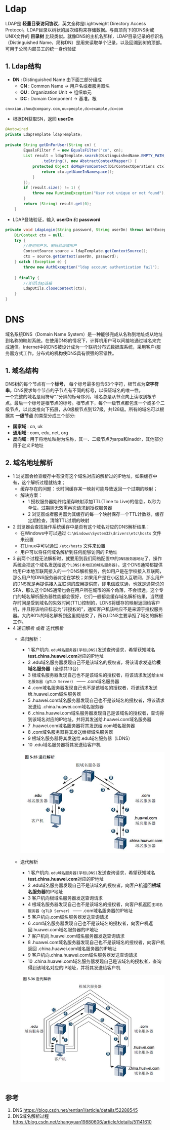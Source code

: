 # Ldap
LDAP是 **轻量目录访问协议**，英文全称是Lightweight Directory Access Protocol。LDAP目录以树状的层次结构来存储数据。与自顶向下的DNS树或UNIX文件的 **目录树** 比较类似。就像DNS的主机名那样，LDAP目录记录的标识名（Distinguished Name，简称DN）是用来读取单个记录，以及回溯到树的顶部。可用于公司内部员工的统一身份验证

## 1. Ldap结构
* **DN** : Distinguished Name 由下面三部分组成
    * **CN** : Common Name -> 用户名或者服务器名
    * **OU** : Organization Unit -> 组织单元
    * **DC** : Domain Component -> 基准，根

```
cn=xian.zhou@company.com,ou=people,dc=example,dc=com
```

* 根据DN获取SN，返回 **userDn**

```java
@Autowired
private LdapTemplate ldapTemplate;

private String getDnForUser(String cn) {
        EqualsFilter f = new EqualsFilter("cn", cn);
        List result = ldapTemplate.search(DistinguishedName.EMPTY_PATH, f
                .toString(), new AbstractContextMapper() {
            protected Object doMapFromContext(DirContextOperations ctx) {
                return ctx.getNameInNamespace();
            }
        });
        if (result.size() != 1) {
            throw new RuntimeException("User not unique or not found");
        }
        return (String) result.get(0);
    }
```
* LDAP登陆验证，输入 **userDn** 和 **password**

```java
private void LdapLogin(String password, String userDn) throws AuthException {
    DirContext ctx = null;
    try {
        //使用用户名、密码验证域用户
        ContextSource source = ldapTemplate.getContextSource();
        ctx = source.getContext(userDn, password);
    } catch (Exception e) {
        throw new AuthException("ldap account authentication fail");

    } finally {
        //关闭ldap连接
        LdapUtils.closeContext(ctx);
    }
}
```

# DNS
域名系统DNS（Domain Name System）是一种能够完成从名称到地址或从地址到名称的映射系统。在使用DNS的情况下，计算机用户可以间接地通过域名来完成通信。Internet中的DNS被设计成为一个联机分布式数据库系统，采用客户/服务器方式工作。分布式的机构使DNS具有很强的容错性。
## 1. 域名结构
DNS树的每个节点有一个**标号**， 每个标号最多包含63个字符，根节点为**空字符串**。DNS要求每个节点的子节点有不同的标号，以保证域名的唯一性。 <br/>
一个完整的域名是用符号“.”分隔的标号序列，域名总是从节点向上读取到根节点。最后一个标号是根节点的标号。根节点下，每个一级节点都包含一个或多个二级节点，以此类推向下拓展，从0级根节点到127级，共128级。所有的域名可以根据其 **一级节点** 的类型分成三个部分:
*   **国家域** : cn, uk
*   **通用域** : com, edu, net, org
*   **反向域** : 用于将地址映射为名称，其一、二级节点为arpa和inaddr，其他部分用于定义IP地址

## 2. 域名地址解析
* 1 浏览器会检查缓存中有没有这个域名对应的解析过的IP地址，如果缓存中有，这个解析过程就结束；
  * 缓存存在的问题：长时间缓存某一映射可能导致返回一个过期的映射；
  * 解决方案：
    * 1 授权服务器始终给缓存映射添加TTL(Time to Live)的信息，以秒为单位，过期则无效需再次请求到授权服务器
    * 2 浏览器或者服务器为其缓存的每一个映射保存一个TTL计数器，缓存定期检查，清除TTL过期的映射
* 2 浏览器会查找操作系统缓存中是否有这个域名对应的DNS解析结果：
  * 在Windows中可以通过 ```C:\Windows\System32\drivers\etc\hosts``` 文件来设置
  * 在Linux中可以通过 ```/etc/hosts``` 文件来设置
  * 用户可以将任何域名解析到任何能够访问的IP地址
* 3 前两个过程无法解析时，就要用到我们网络配置中的```DNS服务器地址```了。操作系统会把这个域名发送给这个```LDNS(本地区的域名服务器)```。这个DNS通常都提供给用户本地互联网接入的一个DNS解析服务，例如用户是在学校接入互联网，那么用户的DNS服务器肯定在学校；如果用户是在小区接入互联网，那么用户的DNS就是再提供接入互联网的应用提供商，即电信或联通，也就是通常说的SPA，那么这个DNS通常也会在用户所在城市的某个角落，不会很远。这个专门的域名解析服务器性能都会很好，它们一般都会缓存域名解析结果，当然缓存时间是受到域名的失效时间(TTL)控制的，LDNS将缓存的映射返回给客户机，并且将该响应标志为“非授权的”，通知客户机该响应不是来源于授权服务器。大约80%的域名解析到这里就结束了，所以LDNS主要承担了域名的解析工作。
* 4 递归解析 或者 迭代解析
  * 递归解析：
    * 1 客户机向```.edu域名服务器(学校LDNS)```发送查询请求，希望获知域名**test.china.huawei.com**对应的IP地址
    * 2 .edu域名服务器发现自己不是该域名的授权者，将该请求发送给**根域名服务器**（全球共13台）
    * 3 根域名服务器发现自己也不是该域名的授权者，将该请求发送给```主域名服务器（gTLD Server）``` —— .com域名服务器
    * 4 .com域名服务器发现自己也不是该域名的授权者，将该请求发送给.huawei.com域名服务器
    * 5 .huawei.com域名服务器发现自己也不是该域名的授权者，将该请求发送给 .china.huawei.com域名服务器
    * 6 .china.huawei.com域名服务器发现自己是该域名的授权者，查询得到该域名对应的IP地址，并将其发送给.huawei.com域名服务器
    * 7 .huawei.com域名服务器将其发送给.com域名服务器
    * 8 .com域名服务器将其发送给根域名服务器
    * 9 根域名服务器将其发送给.edu域名服务器（LDNS）
    * 10 .edu域名服务器将其发送给客户机

    ![dns_recursion](https://raw.githubusercontent.com/XianZhou/Jotting/master/img/Tips/ldap/dns_recursion.jpg)

  * 迭代解析
    * 1 客户机向```.edu域名服务器(学校LDNS)```发送查询请求，希望获知域名**test.china.huawei.com**对应的IP地址
    * 2 .edu域名服务器发现自己不是该域名的授权者，向客户机返回**根域名服务器**的IP地址
    * 3 客户机向根域名服务器发送查询请求
    * 4 根域名服务器发现自己也不是该域名的授权者，向客户机返回```主域名服务器（gTLD Server）``` —— .com域名服务器的IP地址
    * 5 客户机向.com域名服务器发送查询请求
    * 6 .com域名服务器发现自己也不是该域名的授权者，向客户机返回.huawei.com域名服务器的IP地址
    * 7 客户机向.huawei.com域名服务器发送查询请求
    * 8 .huawei.com域名服务器发现自己也不是该域名的授权者，向客户机返回 .china.huawei.com域名服务器的IP地址
    * 9 客户机向.china.huawei.com域名服务器发送查询请求
    * 10 .china.huawei.com域名服务器发现自己是该域名的授权者，查询得到该域名对应的IP地址，并将其发送给客户机

    ![dns_recursion](https://raw.githubusercontent.com/XianZhou/Jotting/master/img/Tips/ldap/dns_iteration.jpg)

## 参考
1. DNS https://blog.csdn.net/rentian1/article/details/52288545 <br/>
2. DNS域名解析过程 https://blog.csdn.net/zhangyuan19880606/article/details/51141610 <br/>
